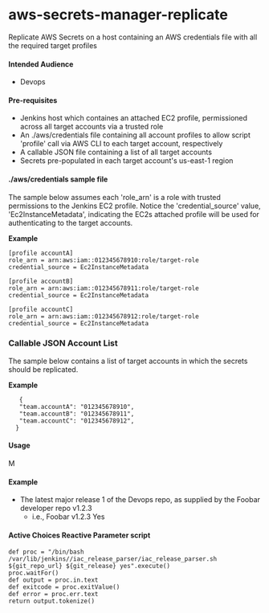 # aws-secrets-manager-replicate
Replicate AWS Secrets on a host containing an AWS credentials file with all the required target profiles

#### Intended Audience
* Devops

#### Pre-requisites
* Jenkins host which containes an attached EC2 profile, permissioned across all target accounts via a trusted role
* An ./aws/credentials file containing all account profiles to allow script 'profile' call via AWS CLI to each target account, respectively
* A callable JSON file containing a list of all target accounts
* Secrets pre-populated in each target account's us-east-1 region

#### ./aws/credentials sample file
The sample below assumes each 'role_arn' is a role with trusted permissions to the Jenkins EC2 profile. Notice the 'credential_source' value, 'Ec2InstanceMetadata', indicating the EC2s attached profile will be used for authenticating to the target accounts.

**Example**
```
[profile accountA]
role_arn = arn:aws:iam::012345678910:role/target-role
credential_source = Ec2InstanceMetadata

[profile accountB]
role_arn = arn:aws:iam::012345678911:role/target-role
credential_source = Ec2InstanceMetadata

[profile accountC]
role_arn = arn:aws:iam::012345678912:role/target-role
credential_source = Ec2InstanceMetadata
```

### Callable JSON Account List
The sample below contains a list of target accounts in which the secrets should be replicated.

**Example**
```
   {
   "team.accountA": "012345678910",
   "team.accountB": "012345678911",
   "team.accountC": "012345678912",
  }
```

#### Usage
M

#### Example
* The latest major release 1 of the Devops repo, as supplied by the Foobar developer repo v1.2.3
  * i.e., Foobar v1.2.3 Yes

#### Active Choices Reactive Parameter script
```
def proc = "/bin/bash /var/lib/jenkins//iac_release_parser/iac_release_parser.sh ${git_repo_url} ${git_release} yes".execute()
proc.waitFor()
def output = proc.in.text
def exitcode = proc.exitValue()
def error = proc.err.text
return output.tokenize()
```
